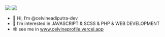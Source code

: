 <img src="https://github-readme-stats.vercel.app/api/top-langs/?username=celvineadiputra-dev&hide=html,css,javascript&theme=merko"/>
<img src="https://github-readme-stats.vercel.app/api?username=celvineadiputra-dev&show_icons=true&theme=radical"/>

- 👋 Hi, I’m @celvineadiputra-dev
- 👀 I’m interested in JAVASCRIPT & SCSS & PHP & WEB DEVELOPMENT
- 🕸️ see me in <a href="https://celvineprofile.vercel.app">www.celvineprofile.vercel.app</a>

<!---
celvineadiputra-dev/celvineadiputra-dev is a ✨ special ✨ repository because its `README.md` (this file) appears on your GitHub profile.
You can click the Preview link to take a look at your changes.
--->
